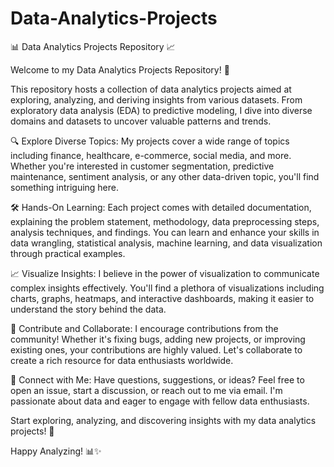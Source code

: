 # Data-Analytics-Projects


📊 Data Analytics Projects Repository 📈

Welcome to my Data Analytics Projects Repository! 🚀

This repository hosts a collection of data analytics projects aimed at exploring, analyzing, and deriving insights from various datasets. From exploratory data analysis (EDA) to predictive modeling, I dive into diverse domains and datasets to uncover valuable patterns and trends.

🔍 Explore Diverse Topics: My projects cover a wide range of topics including finance, healthcare, e-commerce, social media, and more. Whether you're interested in customer segmentation, predictive maintenance, sentiment analysis, or any other data-driven topic, you'll find something intriguing here.

🛠 Hands-On Learning: Each project comes with detailed documentation, explaining the problem statement, methodology, data preprocessing steps, analysis techniques, and findings. You can learn and enhance your skills in data wrangling, statistical analysis, machine learning, and data visualization through practical examples.

📈 Visualize Insights: I believe in the power of visualization to communicate complex insights effectively. You'll find a plethora of visualizations including charts, graphs, heatmaps, and interactive dashboards, making it easier to understand the story behind the data.

🧠 Contribute and Collaborate: I encourage contributions from the community! Whether it's fixing bugs, adding new projects, or improving existing ones, your contributions are highly valued. Let's collaborate to create a rich resource for data enthusiasts worldwide.

🔗 Connect with Me: Have questions, suggestions, or ideas? Feel free to open an issue, start a discussion, or reach out to me via email. I'm passionate about data and eager to engage with fellow data enthusiasts.

Start exploring, analyzing, and discovering insights with my data analytics projects! 🚀

Happy Analyzing! 📊✨

